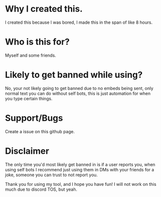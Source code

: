 # Why I created this.
I created this because I was bored, I made this in the span of like 8 hours.

# Who is this for?
Myself and some friends.

# Likely to get banned while using?
No, your not likely going to get banned due to no embeds being sent, only normal text you can do without self bots, this is just automation for when you type certain things.

# Support/Bugs
Create a issue on this github page.

# Disclaimer
The only time you'd most likely get banned in is if a user reports you, when using self bots I recommend just using them in DMs with your friends for a joke, someone you can trust to not report you.

Thank you for using my tool, and I hope you have fun!
I will not work on this much due to discord TOS, but yeah.
